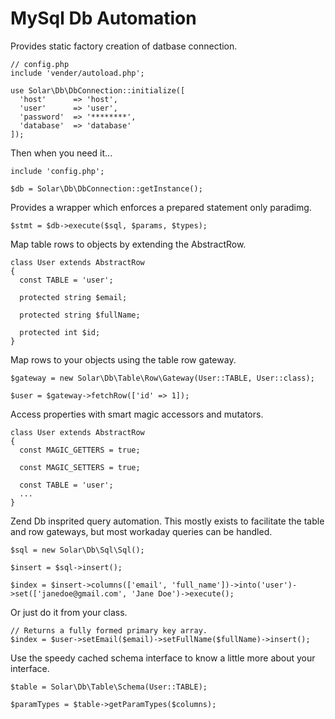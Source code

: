 # MySql Db Automation
Provides static factory creation of datbase connection.
```
// config.php
include 'vender/autoload.php';

use Solar\Db\DbConnection::initialize([
  'host'      => 'host',
  'user'      => 'user',
  'password'  => '********',
  'database'  => 'database'
]);
```
Then when you need it...
```
include 'config.php';

$db = Solar\Db\DbConnection::getInstance();
```
Provides a wrapper which enforces a prepared statement only paradimg.
```
$stmt = $db->execute($sql, $params, $types);
```
Map table rows to objects by extending the AbstractRow.
```
class User extends AbstractRow
{
  const TABLE = 'user';
  
  protected string $email;
  
  protected string $fullName;
  
  protected int $id;
}
```
Map rows to your objects using the table row gateway.
```
$gateway = new Solar\Db\Table\Row\Gateway(User::TABLE, User::class);

$user = $gateway->fetchRow(['id' => 1]);
```
Access properties with smart magic accessors and mutators.
```
class User extends AbstractRow
{
  const MAGIC_GETTERS = true;
  
  const MAGIC_SETTERS = true;
  
  const TABLE = 'user';
  ...
}
```
Zend Db insprited query automation. This mostly exists to facilitate the table and row gateways, but most workaday queries can be handled.
```
$sql = new Solar\Db\Sql\Sql();

$insert = $sql->insert();

$index = $insert->columns(['email', 'full_name'])->into('user')->set(['janedoe@gmail.com', 'Jane Doe')->execute();
```
Or just do it from your class.
```
// Returns a fully formed primary key array.
$index = $user->setEmail($email)->setFullName($fullName)->insert();
```
Use the speedy cached schema interface to know a little more about your interface.
```
$table = Solar\Db\Table\Schema(User::TABLE);

$paramTypes = $table->getParamTypes($columns);
```
